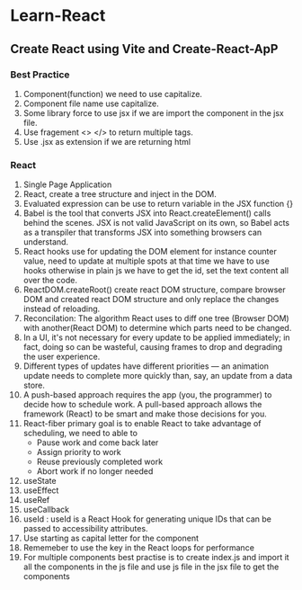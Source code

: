 # Learn-React

## Create React using Vite and Create-React-ApP

### Best Practice

1. Component(function) we need to use capitalize.
2. Component file name use capitalize.
3. Some library force to use jsx if we are import the component in the jsx file.
4. Use fragement <> </> to return multiple tags.
5. Use .jsx as extension if we are returning html

### React

1. Single Page Application
2. React, create a tree structure and inject in the DOM.
3. Evaluated expression can be use to return variable in the JSX function {}
4. Babel is the tool that converts JSX into React.createElement() calls behind the scenes. JSX is not valid JavaScript on its own, so Babel acts as a transpiler that transforms JSX into something browsers can understand.
5. React hooks use for updating the DOM element for instance counter value, need to update at multiple spots at that time we have to use hooks otherwise in plain js we have to get the id, set the text content all over the code.
6. ReactDOM.createRoot() create react DOM structure, compare browser DOM and created react DOM structure and only replace the changes instead of reloading.
7. Reconcilation: The algorithm React uses to diff one tree (Browser DOM) with another(React DOM) to determine which parts need to be changed.
8. In a UI, it's not necessary for every update to be applied immediately; in fact, doing so can be wasteful, causing frames to drop and degrading the user experience.
9. Different types of updates have different priorities — an animation update needs to complete more quickly than, say, an update from a data store.
10. A push-based approach requires the app (you, the programmer) to decide how to schedule work. A pull-based approach allows the framework (React) to be smart and make those decisions for you.
11. React-fiber primary goal is to enable React to take advantage of scheduling, we need to able to
    - Pause work and come back later
    - Assign priority to work
    - Reuse previously completed work
    - Abort work if no longer needed
12. useState
13. useEffect
14. useRef
15. useCallback
16. useId : useId is a React Hook for generating unique IDs that can be passed to accessibility attributes.
17. Use starting as capital letter for the component
18. Rememeber to use the key in the React loops for performance
19. For multiple components best practise is to create index.js and import it all the components in the js file and use js file in the jsx file to get the components
